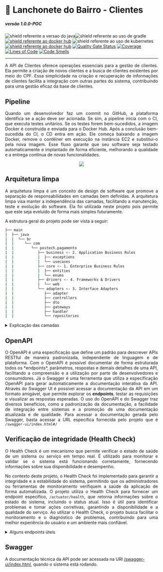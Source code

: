 # 🍔 Lanchonete do Bairro - Clientes

##### versão 1.0.0-POC

<img src="https://img.shields.io/badge/Java-17-important.svg?logo=java" alt="shield referente a versao do java"><img src="https://img.shields.io/badge/Build Tool-Gradle-green.svg?logo=gradle" alt="shield referente ao uso de gradle">[<img src="https://img.shields.io/badge/dockerhub-images-blue.svg?logo=docker" alt="shield referente ao docker hub">](https://hub.docker.com/repository/docker/danielmaria/lanchonetebairro-app/general) <img src="https://img.shields.io/badge/Orchestrated by-Kubernetes-green.svg?logo=kubernetes" alt="shield referente ao uso de kubernetes">
[<img src="https://img.shields.io/badge/dockerhub-images-blue.svg?logo=docker" alt="shield referente ao docker hub">](https://hub.docker.com/repository/docker/danielmaria/lanchonetebairro-app/general)
[![Quality Gate Status](https://sonarcloud.io/api/project_badges/measure?project=postech-lanchonete_postech-clientes&metric=alert_status)](https://sonarcloud.io/summary/new_code?id=postech-lanchonete_postech-clientes)
[![Coverage](https://sonarcloud.io/api/project_badges/measure?project=postech-lanchonete_postech-clientes&metric=coverage)](https://sonarcloud.io/summary/new_code?id=postech-lanchonete_postech-clientes)
[![Lines of Code](https://sonarcloud.io/api/project_badges/measure?project=postech-lanchonete_postech-clientes&metric=ncloc)](https://sonarcloud.io/summary/new_code?id=postech-lanchonete_postech-clientes)
[![Code Smells](https://sonarcloud.io/api/project_badges/measure?project=postech-lanchonete_postech-clientes&metric=code_smells)](https://sonarcloud.io/summary/new_code?id=postech-lanchonete_postech-clientes)


____
<p align="justify">
    A API de Clientes oferece operações essenciais para a gestão de clientes. Ela permite a criação de novos clientes e a busca de clientes existentes por meio do CPF. Essa simplicidade na criação e recuperação de informações de clientes facilita a integração com outras partes do sistema, contribuindo para uma gestão eficaz da base de clientes.
</p>

## Pipeline
<p align="justify">
    Quando um desenvolvedor faz um commit no GitHub, a plataforma identifica se a ação deve ser acionada. Se sim, a pipeline inicia com o CI, que executa testes unitários. Se os testes forem bem-sucedidos, a imagem Docker é construída e enviada para o Docker Hub. Após a conclusão bem-sucedida do CI, o CD entra em ação. Ele começa baixando a imagem Docker, remove o contêiner em execução na instância EC2 e substitui-o pela nova imagem. Esse fluxo garante que seu software seja testado automaticamente e implantado de forma eficiente, melhorando a qualidade e a entrega contínua de novas funcionalidades.
</p>

<p align="center">
  <img src="https://github.com/postech-lanchonete/lanchonete-backend/assets/20681811/15ad5f82-7b39-43d9-8f4b-b0778f9daeb2" />
</p>


## Arquitetura limpa
<p align="justify">
  A arquitetura limpa é um conceito de design de software que promove a separação de responsabilidades em camadas bem definidas. A arquitetura limpa visa manter a independência das camadas, facilitando a manutenção, teste e evolução do software. Ela foi utilizada neste projeto pois permite que este seja eveluido de forma mais simples futuramente.
</p>
A estrutura geral do projeto pode ser vista a seguir:

```sh
├── main
|  ├── java
|  |  └── br
|  |     └── com
|  |        └── postech.pagamento
|  |           ├── business <- 2. Application Business Rules
|  |           |  ├── exceptions
|  |           |  └── usecases
|  |           ├── core <- 1. Enterprise Business Rules
|  |           |  ├── entities
|  |           |  └── enums
|  |           ├── drivers <- 4. Frameworks & Drivers
|  |           |  └── web
|  |           └── adapters <- 3. Interface Adapters
|  |              ├── adapter
|  |              ├── controllers
|  |              ├── dto
|  |              ├── gateways
|  |              ├── handler
|  |              └── repositories
```
<details>
  <summary>Explicação das camadas</summary>
As camadas do projeto foram divididas seguindo a logica proposta pela arquitetura limpa, sendo 4 as prinipais assinaladas na árvore de estrutura acima.

1. **Core:** Esta camada contém regras de negócios de alto nível e princípios que são específicos para a organização ou domínio de negócios.
2. **Business**: Aqui, você encontra as regras de negócios da aplicação, que são específicas para a aplicação em si, independentemente do domínio de negócios. É onde a lógica de negócios central é implementada.
3. **Adapters**: Esta camada lida com a interação entre a aplicação e o mundo exterior. Inclui adaptadores para interfaces de usuário, bancos de dados, serviços externos e qualquer outra coisa que não seja parte da aplicação em si.
4. **Drivers**: É onde você integra frameworks, bibliotecas e drivers externos necessários para executar a aplicação. Isso inclui o banco de dados, frameworks web, ferramentas de comunicação e assim por diante. É a fronteira entre a aplicação e o ambiente externo.
</details>

## OpenAPI

<p align="justify">
  O OpenAPI é uma especificação que define um padrão para descrever APIs RESTful de maneira padronizada, independente de linguagem e de plataforma. Com o OpenAPI é possível documentar de forma estruturada todos os *endpoints*, parâmetros, respostas e demais detalhes de uma API, facilitando a compreensão e a utilização por parte de desenvolvedores e consumidores. Já o Swagger é uma ferramenta que utiliza a especificação OpenAPI para gerar automaticamente a documentação interativa da API. Através do Swagger UI é possível acessar a documentação da API em um formato amigável, que permite explorar os <b>endpoints</b>, testar as requisições e visualizar as respostas esperadas. O uso do OpenAPI e do Swagger traz diversos benefícios, como a padronização da documentação, a facilidade de integração entre sistemas e a promoção de uma documentação atualizada e de qualidade. Para acessar a documentação gerada pelo Swagger, basta acessar a URL específica fornecida pelo projeto que é <code>/swagger-ui/index.html#/</code>
</p>

## Verificação de integridade (Health Check)

<p align="justify">
  O Health Check é um mecanismo que permite verificar o estado de saúde de um sistema ou serviço em tempo real. É utilizado para monitorar e validar se o sistema está funcionando corretamente, fornecendo informações sobre sua disponibilidade e desempenho.
</p>
<p align="justify">
  No contexto deste projeto, o Health Check foi implementado para garantir a integridade e a estabilidade do sistema, permitindo que os administradores ou ferramentas de monitoramento verifiquem a saúde da aplicação de forma automatizada. O projeto utiliza o Health Check para fornecer um endpoint específico, <code>/actuator/health</code>, que retorna informações sobre o estado do sistema, incluindo o status atual. Isso é útil para identificar problemas e tomar ações corretivas, garantindo a disponibilidade e a qualidade do serviço. Ao utilizar o Health Check, o projeto busca facilitar o monitoramento e o diagnóstico de problemas, contribuindo para uma melhor experiência do usuário e um ambiente mais confiável.
</p>

<details>
  <summary>Alguns endpoints úteis</summary>

```sh
/actuator/health: Informações de saúde da aplicação, incluindo o status do banco de dados.
```

```sh
/actuator/info: Informações gerais sobre a aplicação, incluindo informações sobre o banco de dados.
```

```sh
/actuator/metrics: Métricas da aplicação, como tempo de execução de consultas no banco de dados.
```

</details>


## Swagger

A documentação técnica da API pode ser acessada na URI [/swagger-ui/index.html](http://localhost:31001/swagger-ui/index.html), quando o sistema está rodando.

